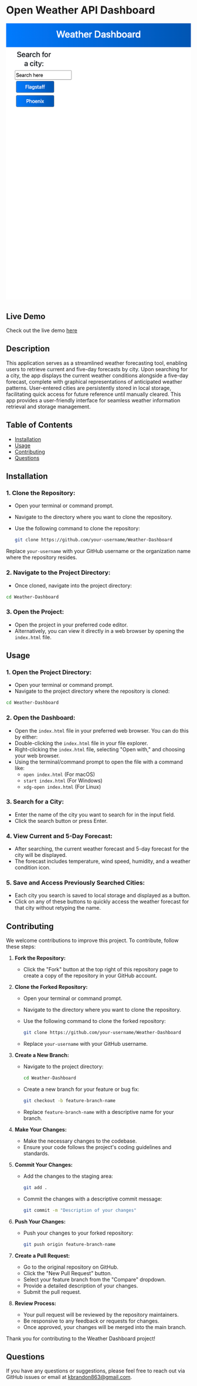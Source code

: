 # Open Weather API Dashboard

![Weather Dashboard Screenshot](/assets/weather.png)

## Live Demo
Check out the live demo [here](https://bkness.github.io/open-weather-api/)

## Description

This application serves as a streamlined weather forecasting tool, enabling users to retrieve current and five-day forecasts by city. Upon searching for a city, the app displays the current weather conditions alongside a five-day forecast, complete with graphical representations of anticipated weather patterns. User-entered cities are persistently stored in local storage, facilitating quick access for future reference until manually cleared. This app provides a user-friendly interface for seamless weather information retrieval and storage management.

## Table of Contents

- [Installation](#installation)
- [Usage](#usage)
- [Contributing](#contributing)
- [Questions](#questions)

## Installation

### 1. Clone the Repository:

- Open your terminal or command prompt.
- Navigate to the directory where you want to clone the repository.
- Use the following command to clone the repository:

  ```bash
  git clone https://github.com/your-username/Weather-Dashboard
  ```

Replace `your-username` with your GitHub username or the organization name where the repository resides.

### 2. Navigate to the Project Directory:

- Once cloned, navigate into the project directory:

```bash
cd Weather-Dashboard
```

### 3. Open the Project:

- Open the project in your preferred code editor.
- Alternatively, you can view it directly in a web browser by opening the `index.html` file.

## Usage

### 1. Open the Project Directory:

- Open your terminal or command prompt.
- Navigate to the project directory where the repository is cloned:

```bash
cd Weather-Dashboard
```


### 2. Open the Dashboard:

- Open the `index.html` file in your preferred web browser. You can do this by either:
- Double-clicking the `index.html` file in your file explorer.
- Right-clicking the `index.html` file, selecting "Open with," and choosing your web browser.
- Using the terminal/command prompt to open the file with a command like:
  - `open index.html` (For macOS)
  - `start index.html` (For Windows)
  - `xdg-open index.html` (For Linux)

### 3. Search for a City:

- Enter the name of the city you want to search for in the input field.
- Click the search button or press Enter.

### 4. View Current and 5-Day Forecast:

- After searching, the current weather forecast and 5-day forecast for the city will be displayed.
- The forecast includes temperature, wind speed, humidity, and a weather condition icon.

### 5. Save and Access Previously Searched Cities:

- Each city you search is saved to local storage and displayed as a button.
- Click on any of these buttons to quickly access the weather forecast for that city without retyping the name.


## Contributing

We welcome contributions to improve this project. To contribute, follow these steps:

1. **Fork the Repository:**
   - Click the "Fork" button at the top right of this repository page to create a copy of the repository in your GitHub account.

2. **Clone the Forked Repository:**
   - Open your terminal or command prompt.
   - Navigate to the directory where you want to clone the repository.
   - Use the following command to clone the forked repository:

     ```bash
     git clone https://github.com/your-username/Weather-Dashboard
     ```
   - Replace `your-username` with your GitHub username.

3. **Create a New Branch:**
   - Navigate to the project directory:

     ```bash
     cd Weather-Dashboard
     ```

   - Create a new branch for your feature or bug fix:

     ```bash
     git checkout -b feature-branch-name
     ```

   - Replace `feature-branch-name` with a descriptive name for your branch.

4. **Make Your Changes:**
   - Make the necessary changes to the codebase.
   - Ensure your code follows the project's coding guidelines and standards.

5. **Commit Your Changes:**
   - Add the changes to the staging area:

     ```bash
     git add .
     ```

   - Commit the changes with a descriptive commit message:

     ```bash
     git commit -m "Description of your changes"
     ```

6. **Push Your Changes:**
   - Push your changes to your forked repository:

     ```bash
     git push origin feature-branch-name
     ```

7. **Create a Pull Request:**
   - Go to the original repository on GitHub.
   - Click the "New Pull Request" button.
   - Select your feature branch from the "Compare" dropdown.
   - Provide a detailed description of your changes.
   - Submit the pull request.

8. **Review Process:**
   - Your pull request will be reviewed by the repository maintainers.
   - Be responsive to any feedback or requests for changes.
   - Once approved, your changes will be merged into the main branch.

Thank you for contributing to the Weather Dashboard project!



## Questions
If you have any questions or suggestions, please feel free to reach out via GitHub issues or email at kbrandon863@gmail.com.
